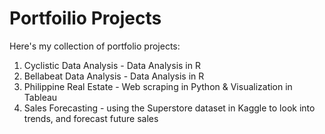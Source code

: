# Portfoilio Projects

Here's my collection of portfolio projects:

1. Cyclistic Data Analysis - Data Analysis in R
2. Bellabeat Data Analysis - Data Analysis in R
3. Philippine Real Estate - Web scraping in Python & Visualization in Tableau
4. Sales Forecasting - using the Superstore dataset in Kaggle to look into trends, and forecast future sales

